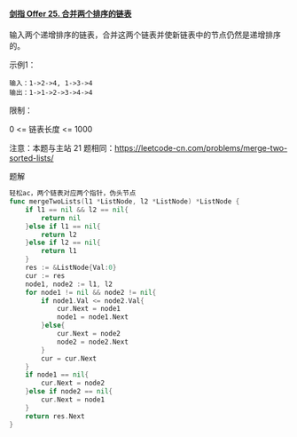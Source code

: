 #### [剑指 Offer 25. 合并两个排序的链表](https://leetcode.cn/problems/he-bing-liang-ge-pai-xu-de-lian-biao-lcof/)

输入两个递增排序的链表，合并这两个链表并使新链表中的节点仍然是递增排序的。

示例1：

```
输入：1->2->4, 1->3->4
输出：1->1->2->3->4->4
```

限制：

0 <= 链表长度 <= 1000

注意：本题与主站 21 题相同：https://leetcode-cn.com/problems/merge-two-sorted-lists/



题解

```go
轻松ac，两个链表对应两个指针，伪头节点
func mergeTwoLists(l1 *ListNode, l2 *ListNode) *ListNode {
    if l1 == nil && l2 == nil{
        return nil
    }else if l1 == nil{
        return l2
    }else if l2 == nil{
        return l1
    }
    res := &ListNode{Val:0}
    cur := res
    node1, node2 := l1, l2
    for node1 != nil && node2 != nil{
        if node1.Val <= node2.Val{
            cur.Next = node1
            node1 = node1.Next
        }else{
            cur.Next = node2
            node2 = node2.Next
        }
        cur = cur.Next
    }
    if node1 == nil{
        cur.Next = node2
    }else if node2 == nil{
        cur.Next = node1
    }
    return res.Next
}
```

